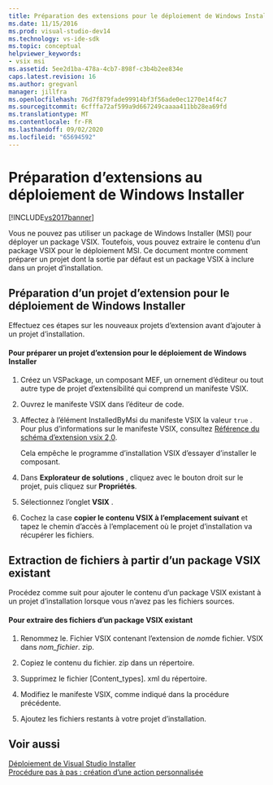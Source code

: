 ```yaml
---
title: Préparation des extensions pour le déploiement de Windows Installer | Microsoft Docs
ms.date: 11/15/2016
ms.prod: visual-studio-dev14
ms.technology: vs-ide-sdk
ms.topic: conceptual
helpviewer_keywords:
- vsix msi
ms.assetid: 5ee2d1ba-478a-4cb7-898f-c3b4b2ee834e
caps.latest.revision: 16
ms.author: gregvanl
manager: jillfra
ms.openlocfilehash: 76d7f879fade99914bf3f56ade0ec1270e14f4c7
ms.sourcegitcommit: 6cfffa72af599a9d667249caaaa411bb28ea69fd
ms.translationtype: MT
ms.contentlocale: fr-FR
ms.lasthandoff: 09/02/2020
ms.locfileid: "65694592"
---
```

# <a name="preparing-extensions-for-windows-installer-deployment"></a>Préparation d’extensions au déploiement de Windows Installer
[!INCLUDE[vs2017banner](../includes/vs2017banner.md)]

Vous ne pouvez pas utiliser un package de Windows Installer (MSI) pour déployer un package VSIX. Toutefois, vous pouvez extraire le contenu d’un package VSIX pour le déploiement MSI. Ce document montre comment préparer un projet dont la sortie par défaut est un package VSIX à inclure dans un projet d’installation.  
  
## <a name="preparing-an-extension-project-for-windows-installer-deployment"></a>Préparation d’un projet d’extension pour le déploiement de Windows Installer  
 Effectuez ces étapes sur les nouveaux projets d’extension avant d’ajouter à un projet d’installation.  
  
#### <a name="to-prepare-an-extension-project-for-windows-installer-deployment"></a>Pour préparer un projet d’extension pour le déploiement de Windows Installer  
  
1. Créez un VSPackage, un composant MEF, un ornement d’éditeur ou tout autre type de projet d’extensibilité qui comprend un manifeste VSIX.  
  
2. Ouvrez le manifeste VSIX dans l’éditeur de code.  
  
3. Affectez à l’élément InstalledByMsi du manifeste VSIX la valeur `true` . Pour plus d’informations sur le manifeste VSIX, consultez [Référence du schéma d’extension vsix 2,0](../extensibility/vsix-extension-schema-2-0-reference.md).  
  
     Cela empêche le programme d’installation VSIX d’essayer d’installer le composant.  
  
4. Dans **Explorateur de solutions** , cliquez avec le bouton droit sur le projet, puis cliquez sur **Propriétés**.  
  
5. Sélectionnez l’onglet **VSIX** .  
  
6. Cochez la case **copier le contenu VSIX à l’emplacement suivant** et tapez le chemin d’accès à l’emplacement où le projet d’installation va récupérer les fichiers.  
  
## <a name="extracting-files-from-an-existing-vsix-package"></a>Extraction de fichiers à partir d’un package VSIX existant  
 Procédez comme suit pour ajouter le contenu d’un package VSIX existant à un projet d’installation lorsque vous n’avez pas les fichiers sources.  
  
#### <a name="to-extract-files-from-an-existing-vsix-package"></a>Pour extraire des fichiers d’un package VSIX existant  
  
1. Renommez le. Fichier VSIX contenant l’extension de *nom*de fichier. VSIX dans *nom_fichier*. zip.  
  
2. Copiez le contenu du fichier. zip dans un répertoire.  
  
3. Supprimez le fichier [Content_types]. xml du répertoire.  
  
4. Modifiez le manifeste VSIX, comme indiqué dans la procédure précédente.  
  
5. Ajoutez les fichiers restants à votre projet d’installation.  
  
## <a name="see-also"></a>Voir aussi  
 [Déploiement de Visual Studio Installer](https://msdn.microsoft.com/121be21b-b916-43e2-8f10-8b080516d2a0)   
 [Procédure pas à pas : création d’une action personnalisée](https://msdn.microsoft.com/4bd4b63a-2b91-431e-839c-5752443f0eaf)
